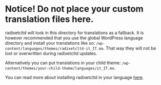 # Notice! Do not place your custom translation files here.

radixetcltd will look in this directory for translations as a fallback. It is however recommended that you use the global WordPress language directory and install your translations like so: `/wp-content/languages/themes/radixetcltd-it_IT.mo`. That way they will not be lost or overwritten during radixetcltd updates.

Alternatively you can put translations in your child theme: `/wp-content/themes/your-child-theme/languages/it_IT.mo`.

You can read more about installing radixetcltd in your language [here](http://docs.woocommerce.com/document/installing-radixetcltd-in-your-language/).
